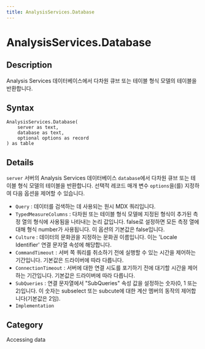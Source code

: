 ```yaml
---
title: AnalysisServices.Database
---
```


# AnalysisServices.Database


## Description

Analysis Services 데이터베이스에서 다차원 큐브 또는 테이블 형식 모델의 테이블을 반환합니다.


## Syntax

```powerquery
AnalysisServices.Database(
    server as text,
    database as text,
    optional options as record
) as table
```


## Details

<code>server</code> 서버의 Analysis Services 데이터베이스 <code>database</code>에서 다차원 큐브 또는 테이블 형식 모델의 테이블을 반환합니다. 선택적 레코드 매개 변수 <code>options</code>을(를) 지정하여 다음 옵션을 제어할 수 있습니다.    <ul><li><code>Query</code> : 데이터를 검색하는 데 사용되는 원시 MDX 쿼리입니다.</li><li><code>TypedMeasureColumns</code> : 다차원 또는 테이블 형식 모델에 지정된 형식이 추가된 측정 열의 형식에 사용됨을 나타내는 논리 값입니다. false로 설정하면 모든 측정 열에 대해 형식 number가 사용됩니다. 이 옵션의 기본값은 false입니다.</li><li><code>Culture</code> : 데이터의 문화권을 지정하는 문화권 이름입니다. 이는 &#39;Locale Identifier&#39; 연결 문자열 속성에 해당합니다.</li><li><code>CommandTimeout</code> : 서버 쪽 쿼리를 취소하기 전에 실행할 수 있는 시간을 제어하는 기간입니다. 기본값은 드라이버에 따라 다릅니다.</li><li><code>ConnectionTimeout</code> : 서버에 대한 연결 시도를 포기하기 전에 대기할 시간을 제어하는 기간입니다. 기본값은 드라이버에 따라 다릅니다.</li><li><code>SubQueries</code> : 연결 문자열에서 &quot;SubQueries&quot; 속성 값을 설정하는 숫자(0, 1 또는 2)입니다. 이 숫자는 subselect 또는 subcute에 대한 계산 멤버의 동작의 제어합니다(기본값은 2임).</li><li><code>Implementation</code></li></ul>    



## Category
Accessing data
